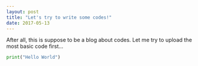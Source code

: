 ```yaml
---
layout: post
title: "Let's try to write some codes!"
date: 2017-05-13
---
```


After all, this is suppose to be a blog about codes. Let me try to upload the most basic code first...

```python
print("Hello World")
```